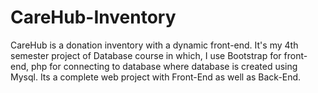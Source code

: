 # CareHub-Inventory
CareHub is a donation inventory with a dynamic front-end. It's my 4th semester project of Database course in which, I use Bootstrap for front-end, php for connecting to database where database is created using Mysql.
Its a complete web project with Front-End as well as Back-End.
